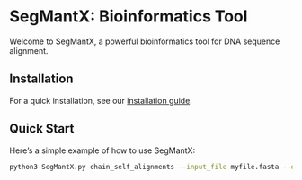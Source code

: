 # SegMantX: Bioinformatics Tool

Welcome to SegMantX, a powerful bioinformatics tool for DNA sequence alignment.

## Installation

For a quick installation, see our [installation guide](installation.md).

## Quick Start

Here’s a simple example of how to use SegMantX:

```bash
python3 SegMantX.py chain_self_alignments --input_file myfile.fasta --output_file result.txt

